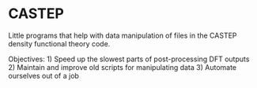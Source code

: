 # CASTEP
Little programs that help with data manipulation of files in the CASTEP density functional theory code.

Objectives: 1) Speed up the slowest parts of post-processing DFT outputs
            2) Maintain and improve old scripts for manipulating data
            3) Automate ourselves out of a job
